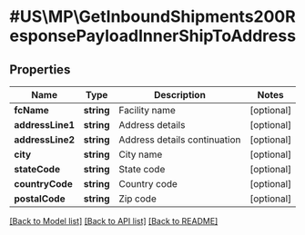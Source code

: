 # #US\MP\GetInboundShipments200ResponsePayloadInnerShipToAddress

## Properties

Name | Type | Description | Notes
------------ | ------------- | ------------- | -------------
**fcName** | **string** | Facility name | [optional]
**addressLine1** | **string** | Address details | [optional]
**addressLine2** | **string** | Address details continuation | [optional]
**city** | **string** | City name | [optional]
**stateCode** | **string** | State code | [optional]
**countryCode** | **string** | Country code | [optional]
**postalCode** | **string** | Zip code | [optional]


[[Back to Model list]](../) [[Back to API list]](../../Api/US/MP) [[Back to README]](../../README.md)

